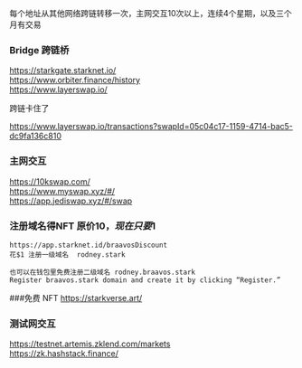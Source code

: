 每个地址从其他网络跨链转移一次，主网交互10次以上，连续4个星期，以及三个月有交易

### Bridge 跨链桥
https://starkgate.starknet.io/  
https://www.orbiter.finance/history  
https://www.layerswap.io/

跨链卡住了

https://www.layerswap.io/transactions?swapId=05c04c17-1159-4714-bac5-dc9fa136c810

### 主网交互
https://10kswap.com/  
https://www.myswap.xyz/#/  
https://app.jediswap.xyz/#/swap

### 注册域名得NFT   原价$10，现在只要$1
```
https://app.starknet.id/braavosDiscount  
花$1 注册一级域名  rodney.stark

也可以在钱包里免费注册二级域名 rodney.braavos.stark
Register braavos.stark domain and create it by clicking “Register.” 
```
###免费 NFT
https://starkverse.art/   

### 测试网交互 
https://testnet.artemis.zklend.com/markets  
https://zk.hashstack.finance/  

